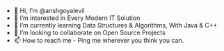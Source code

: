 - 👋 Hi, I’m @anshgoyalevil
- 👀 I’m interested in Every Modern IT Solution
- 🌱 I’m currently learning Data Structures & Algorithms, With Java & C++
- 💞️ I’m looking to collaborate on Open Source Projects
- 📫 How to reach me - Ping me wherever you think you can.

<!---
anshgoyalevil/anshgoyalevil is a ✨ special ✨ repository because its `README.md` (this file) appears on your GitHub profile.
You can click the Preview link to take a look at your changes.
--->
